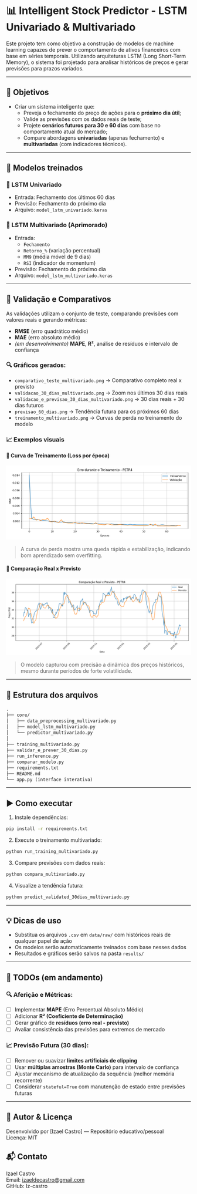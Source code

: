 # 📊 Intelligent Stock Predictor - LSTM Univariado & Multivariado

Este projeto tem como objetivo a construção de modelos de machine learning capazes de prever o comportamento de ativos financeiros com base em séries temporais. Utilizando arquiteturas LSTM (Long Short-Term Memory), o sistema foi projetado para analisar históricos de preços e gerar previsões para prazos variados.

---

## 🎯 Objetivos

- Criar um sistema inteligente que:
  - Preveja o fechamento do preço de ações para o **próximo dia útil**;
  - Valide as previsões com os dados reais de teste;
  - Projete **cenários futuros para 30 e 60 dias** com base no comportamento atual do mercado;
  - Compare abordagens **univariadas** (apenas fechamento) e **multivariadas** (com indicadores técnicos).

---

## 🧠 Modelos treinados

### 🔹 LSTM Univariado
- Entrada: Fechamento dos últimos 60 dias
- Previsão: Fechamento do próximo dia
- Arquivo: `model_lstm_univariado.keras`

### 🔸 LSTM Multivariado (Aprimorado)
- Entrada: 
  - `Fechamento`
  - `Retorno_%` (variação percentual)
  - `MM9` (média móvel de 9 dias)
  - `RSI` (indicador de momentum)
- Previsão: Fechamento do próximo dia
- Arquivo: `model_lstm_multivariado.keras`

---

## 🧪 Validação e Comparativos

As validações utilizam o conjunto de teste, comparando previsões com valores reais e gerando métricas:

- **RMSE** (erro quadrático médio)
- **MAE** (erro absoluto médio)
- _(em desenvolvimento)_ **MAPE**, **R²**, análise de resíduos e intervalo de confiança

### 🔍 Gráficos gerados:

- `comparativo_teste_multivariado.png` → Comparativo completo real x previsto
- `validacao_30_dias_multivariado.png` → Zoom nos últimos 30 dias reais
- `validacao_e_previsao_30_dias_multivariado.png` → 30 dias reais + 30 dias futuros
- `previsao_60_dias.png` → Tendência futura para os próximos 60 dias
- `treinamento_multivariado.png` → Curvas de perda no treinamento do modelo

### 📈 Exemplos visuais

#### 🧠 Curva de Treinamento (Loss por época)
![📉 Treinamento](results/treinamento_multivariado_PETR4.png)  
> A curva de perda mostra uma queda rápida e estabilização, indicando bom aprendizado sem overfitting.

#### 🧪 Comparação Real x Previsto
![📈 Comparativo](results/comparativo_teste_multivariado_PETR4.png)  
> O modelo capturou com precisão a dinâmica dos preços históricos, mesmo durante períodos de forte volatilidade.

---

## 📁 Estrutura dos arquivos

```
.
├── core/
│   ├── data_preprocessing_multivariado.py
│   ├── model_lstm_multivariado.py
│   └── predictor_multivariado.py
│
├── training_multivariado.py
├── validar_e_prever_30_dias.py
├── run_inference.py
├── comparar_modelo.py
├── requirements.txt
├── README.md
└── app.py (interface interativa)
```

---

## ▶️ Como executar

1. Instale dependências:
```bash
pip install -r requirements.txt
```

2. Execute o treinamento multivariado:
```bash
python run_training_multivariado.py
```

3. Compare previsões com dados reais:
```bash
python compara_multivariado.py
```

4. Visualize a tendência futura:
```bash
python predict_validated_30dias_multivariado.py
```

---

## 💡 Dicas de uso

- Substitua os arquivos `.csv` em `data/raw/` com históricos reais de qualquer papel de ação
- Os modelos serão automaticamente treinados com base nesses dados
- Resultados e gráficos serão salvos na pasta `results/`

---

## 📝 TODOs (em andamento)

### 🔍 Aferição e Métricas:
- [ ] Implementar **MAPE** (Erro Percentual Absoluto Médio)
- [ ] Adicionar **R² (Coeficiente de Determinação)**
- [ ] Gerar gráfico de **resíduos (erro real - previsto)**
- [ ] Avaliar consistência das previsões para extremos de mercado

### 📈 Previsão Futura (30 dias):
- [ ] Remover ou suavizar **limites artificiais de clipping**
- [ ] Usar **múltiplas amostras (Monte Carlo)** para intervalo de confiança
- [ ] Ajustar mecanismo de atualização da sequência (melhor memória recorrente)
- [ ] Considerar `stateful=True` com manutenção de estado entre previsões futuras

---

## 🧠 Autor & Licença

Desenvolvido por [Izael Castro] — Repositório educativo/pessoal  
Licença: MIT

## 📬 Contato
Izael Castro  
Email: izaeldecastro@gmail.com  
GitHub: Iz-castro
